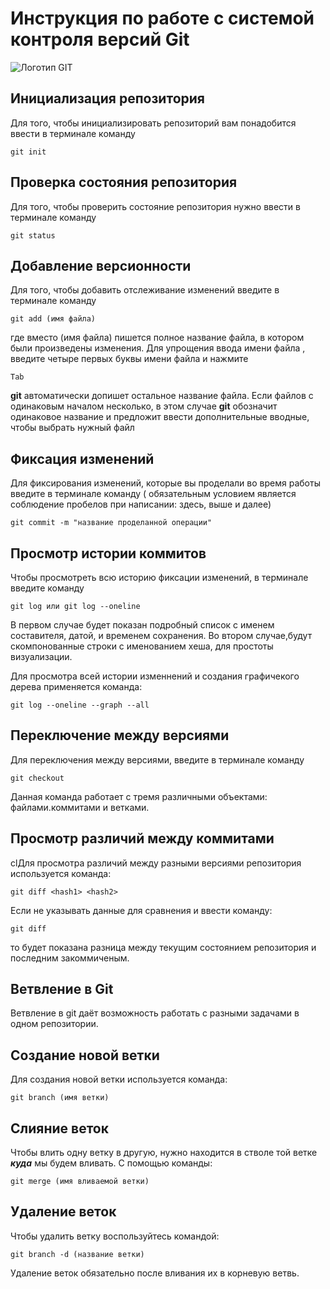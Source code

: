 # **Инструкция по работе с системой контроля версий Git**

![Логотип GIT](git.png)

## Инициализация репозитория
Для того, чтобы инициализировать репозиторий вам понадобится  ввести в терминале команду 

    git init
## Проверка состояния репозитория
Для того, чтобы проверить состояние репозитория нужно ввести в терминале команду 

    git status

## Добавление версионности
Для того, чтобы добавить отслеживание изменений введите в терминале команду

    git add (имя файла)
где вместо (имя файла) пишется полное название файла, в котором были произведены изменения. Для упрощения ввода имени файла , введите четыре первых буквы имени файла и нажмите 

    Tab
**git** автоматически допишет остальное название файла. Если файлов с одинаковым началом несколько, в этом случае **git** обозначит одинаковое название и предложит ввести дополнительные вводные, чтобы выбрать нужный файл    

## Фиксация изменений
Для фиксирования изменений, которые вы проделали во время работы введите в терминале команду ( обязательным условием является соблюдение пробелов при написании: здесь, выше и далее)

    git commit -m "название проделанной операции"

## Просмотр истории коммитов
Чтобы просмотреть всю историю фиксации изменений, в терминале введите команду

    git log или git log --oneline
В первом случае будет показан подробный список с именем составителя, датой, и временем сохранения. Во втором случае,будут скомпонованные строки с именованием хеша, для простоты визуализации.  

Для просмотра всей истории  изменнений и создания графичекого дерева применяется команда:

    git log --oneline --graph --all

## Переключение между версиями
Для переключения между версиями, введите в терминале команду

    git checkout
Данная команда работает с тремя различными объектами: файлами.коммитами и ветками.   

## Просмотр различий между коммитами
clДля просмотра различий между разными версиями репозитория используется команда:

    git diff <hash1> <hash2>

Если не указывать данные для сравнения  и ввести команду:

    git diff
 то будет показана разница между текущим состоянием репозитория и последним закоммиченым. 

## Ветвление в Git

Ветвление в git даёт возможность работать с разными задачами в одном репозитории.

## Создание новой ветки

Для создания новой ветки используется команда:

    git branch (имя ветки)

## Слияние веток

Чтобы влить одну ветку в другую, нужно находится в стволе той ветке _**куда**_ мы будем вливать. С помощью команды:

    git merge (имя вливаемой ветки)

## Удаление веток

Чтобы удалить ветку воспользуйтесь командой:

    git branch -d (название ветки)

Удаление веток обязательно после вливания их в корневую ветвь.   

